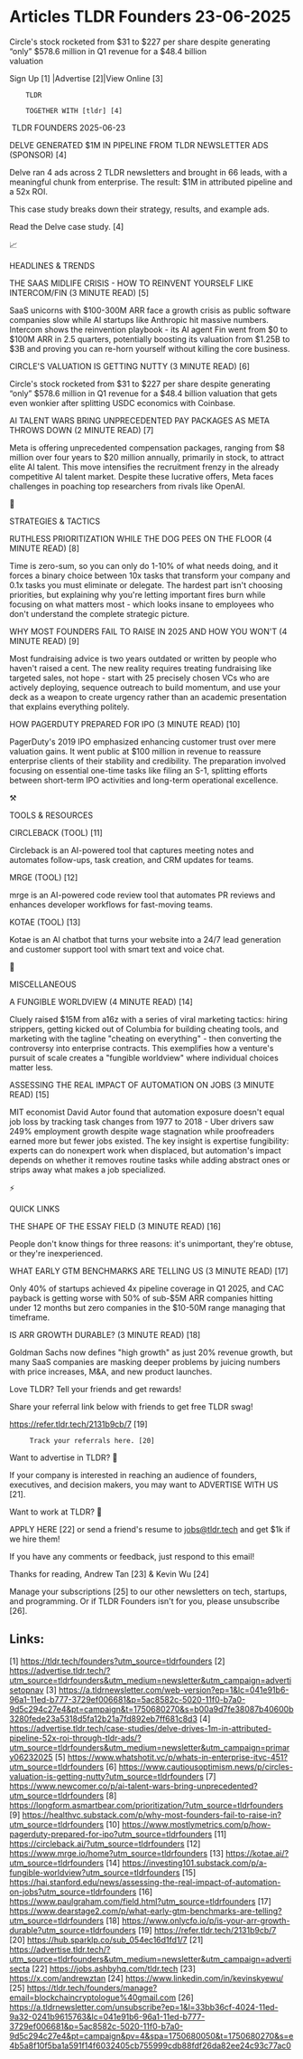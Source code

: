 # Articles TLDR Founders 23-06-2025

Circle's stock rocketed from $31 to $227 per share despite generating
“only” $578.6 million in Q1 revenue for a $48.4 billion
valuation ‌ ‌ ‌ ‌ ‌ ‌ ‌ ‌ ‌ ‌ ‌ ‌ ‌ ‌ ‌ ‌ ‌ ‌ ‌ ‌ ‌ ‌ ‌ ‌ ‌ ‌  ‌ ‌ ‌ ‌ ‌ ‌ ‌ ‌ ‌ ‌ ‌ ‌ ‌ ‌ ‌ ‌ ‌ ‌ ‌ ‌ ‌ ‌ ‌ ‌ ‌ ‌ 


 Sign Up [1] |Advertise [2]|View Online [3] 

		TLDR 

		TOGETHER WITH [tldr] [4]

 TLDR FOUNDERS 2025-06-23

 DELVE GENERATED $1M IN PIPELINE FROM TLDR NEWSLETTER ADS (SPONSOR)
[4] 

 Delve ran 4 ads across 2 TLDR newsletters and brought in 66 leads,
with a meaningful chunk from enterprise. The result: $1M in attributed
pipeline and a 52x ROI.

This case study breaks down their strategy, results, and example ads.

Read the Delve case study. [4]

📈 

HEADLINES & TRENDS

 THE SAAS MIDLIFE CRISIS - HOW TO REINVENT YOURSELF LIKE INTERCOM/FIN
(3 MINUTE READ) [5] 

 SaaS unicorns with $100-300M ARR face a growth crisis as public
software companies slow while AI startups like Anthropic hit massive
numbers. Intercom shows the reinvention playbook - its AI agent Fin
went from $0 to $100M ARR in 2.5 quarters, potentially boosting its
valuation from $1.25B to $3B and proving you can re-horn yourself
without killing the core business. 

 CIRCLE'S VALUATION IS GETTING NUTTY (3 MINUTE READ) [6] 

 Circle's stock rocketed from $31 to $227 per share despite generating
“only” $578.6 million in Q1 revenue for a $48.4 billion valuation
that gets even wonkier after splitting USDC economics with Coinbase. 

 AI TALENT WARS BRING UNPRECEDENTED PAY PACKAGES AS META THROWS DOWN
(2 MINUTE READ) [7] 

 Meta is offering unprecedented compensation packages, ranging from $8
million over four years to $20 million annually, primarily in stock,
to attract elite AI talent. This move intensifies the recruitment
frenzy in the already competitive AI talent market. Despite these
lucrative offers, Meta faces challenges in poaching top researchers
from rivals like OpenAI. 

🧠 

STRATEGIES & TACTICS

 RUTHLESS PRIORITIZATION WHILE THE DOG PEES ON THE FLOOR (4 MINUTE
READ) [8] 

 Time is zero-sum, so you can only do 1-10% of what needs doing, and
it forces a binary choice between 10x tasks that transform your
company and 0.1x tasks you must eliminate or delegate. The hardest
part isn't choosing priorities, but explaining why you're letting
important fires burn while focusing on what matters most - which looks
insane to employees who don't understand the complete strategic
picture. 

 WHY MOST FOUNDERS FAIL TO RAISE IN 2025 AND HOW YOU WON'T (4 MINUTE
READ) [9] 

 Most fundraising advice is two years outdated or written by people
who haven't raised a cent. The new reality requires treating
fundraising like targeted sales, not hope - start with 25 precisely
chosen VCs who are actively deploying, sequence outreach to build
momentum, and use your deck as a weapon to create urgency rather than
an academic presentation that explains everything politely. 

 HOW PAGERDUTY PREPARED FOR IPO (3 MINUTE READ) [10] 

 PagerDuty's 2019 IPO emphasized enhancing customer trust over mere
valuation gains. It went public at $100 million in revenue to reassure
enterprise clients of their stability and credibility. The preparation
involved focusing on essential one-time tasks like filing an S-1,
splitting efforts between short-term IPO activities and long-term
operational excellence. 

⚒️ 

TOOLS & RESOURCES

 CIRCLEBACK (TOOL) [11] 

 Circleback is an AI-powered tool that captures meeting notes and
automates follow-ups, task creation, and CRM updates for teams. 

 MRGE (TOOL) [12] 

 mrge is an AI-powered code review tool that automates PR reviews and
enhances developer workflows for fast-moving teams. 

 KOTAE (TOOL) [13] 

 Kotae is an AI chatbot that turns your website into a 24/7 lead
generation and customer support tool with smart text and voice chat. 

🎁 

MISCELLANEOUS

 A FUNGIBLE WORLDVIEW (4 MINUTE READ) [14] 

 Cluely raised $15M from a16z with a series of viral marketing
tactics: hiring strippers, getting kicked out of Columbia for building
cheating tools, and marketing with the tagline "cheating on
everything" - then converting the controversy into enterprise
contracts. This exemplifies how a venture's pursuit of scale creates a
"fungible worldview" where individual choices matter less. 

 ASSESSING THE REAL IMPACT OF AUTOMATION ON JOBS (3 MINUTE READ) [15] 

 MIT economist David Autor found that automation exposure doesn't
equal job loss by tracking task changes from 1977 to 2018 - Uber
drivers saw 249% employment growth despite wage stagnation while
proofreaders earned more but fewer jobs existed. The key insight is
expertise fungibility: experts can do nonexpert work when displaced,
but automation's impact depends on whether it removes routine tasks
while adding abstract ones or strips away what makes a job
specialized. 

⚡ 

QUICK LINKS

 THE SHAPE OF THE ESSAY FIELD (3 MINUTE READ) [16] 

 People don't know things for three reasons: it's unimportant, they're
obtuse, or they're inexperienced. 

 WHAT EARLY GTM BENCHMARKS ARE TELLING US (3 MINUTE READ) [17] 

 Only 40% of startups achieved 4x pipeline coverage in Q1 2025, and
CAC payback is getting worse with 50% of sub-$5M ARR companies hitting
under 12 months but zero companies in the $10-50M range managing that
timeframe. 

 IS ARR GROWTH DURABLE? (3 MINUTE READ) [18] 

 Goldman Sachs now defines "high growth" as just 20% revenue growth,
but many SaaS companies are masking deeper problems by juicing numbers
with price increases, M&A, and new product launches. 

Love TLDR? Tell your friends and get rewards!

 Share your referral link below with friends to get free TLDR swag! 

 https://refer.tldr.tech/2131b9cb/7 [19] 

		 Track your referrals here. [20] 

Want to advertise in TLDR? 📰

 If your company is interested in reaching an audience of founders,
executives, and decision makers, you may want to ADVERTISE WITH US
[21]. 

Want to work at TLDR? 💼

 APPLY HERE [22] or send a friend's resume to jobs@tldr.tech and get
$1k if we hire them! 

 If you have any comments or feedback, just respond to this email! 

Thanks for reading, 
Andrew Tan [23] & Kevin Wu [24] 

 Manage your subscriptions [25] to our other newsletters on tech,
startups, and programming. Or if TLDR Founders isn't for you, please
unsubscribe [26]. 

 

Links:
------
[1] https://tldr.tech/founders?utm_source=tldrfounders
[2] https://advertise.tldr.tech/?utm_source=tldrfounders&utm_medium=newsletter&utm_campaign=advertisetopnav
[3] https://a.tldrnewsletter.com/web-version?ep=1&lc=041e91b6-96a1-11ed-b777-3729ef006681&p=5ac8582c-5020-11f0-b7a0-9d5c294c27e4&pt=campaign&t=1750680270&s=b00a9d7fe38087b40600b3280fede23a5318d5fa12b21a7fd892eb7ff681c8d3
[4] https://advertise.tldr.tech/case-studies/delve-drives-1m-in-attributed-pipeline-52x-roi-through-tldr-ads/?utm_source=tldrfounders&utm_medium=newsletter&utm_campaign=primary06232025
[5] https://www.whatshotit.vc/p/whats-in-enterprise-itvc-451?utm_source=tldrfounders
[6] https://www.cautiousoptimism.news/p/circles-valuation-is-getting-nutty?utm_source=tldrfounders
[7] https://www.newcomer.co/p/ai-talent-wars-bring-unprecedented?utm_source=tldrfounders
[8] https://longform.asmartbear.com/prioritization/?utm_source=tldrfounders
[9] https://healthvc.substack.com/p/why-most-founders-fail-to-raise-in?utm_source=tldrfounders
[10] https://www.mostlymetrics.com/p/how-pagerduty-prepared-for-ipo?utm_source=tldrfounders
[11] https://circleback.ai/?utm_source=tldrfounders
[12] https://www.mrge.io/home?utm_source=tldrfounders
[13] https://kotae.ai/?utm_source=tldrfounders
[14] https://investing101.substack.com/p/a-fungible-worldview?utm_source=tldrfounders
[15] https://hai.stanford.edu/news/assessing-the-real-impact-of-automation-on-jobs?utm_source=tldrfounders
[16] https://www.paulgraham.com/field.html?utm_source=tldrfounders
[17] https://www.dearstage2.com/p/what-early-gtm-benchmarks-are-telling?utm_source=tldrfounders
[18] https://www.onlycfo.io/p/is-your-arr-growth-durable?utm_source=tldrfounders
[19] https://refer.tldr.tech/2131b9cb/7
[20] https://hub.sparklp.co/sub_054ec16d1fd1/7
[21] https://advertise.tldr.tech/?utm_source=tldrfounders&utm_medium=newsletter&utm_campaign=advertisecta
[22] https://jobs.ashbyhq.com/tldr.tech
[23] https://x.com/andrewztan
[24] https://www.linkedin.com/in/kevinskyewu/
[25] https://tldr.tech/founders/manage?email=blockchaincryptologue%40gmail.com
[26] https://a.tldrnewsletter.com/unsubscribe?ep=1&l=33bb36cf-4024-11ed-9a32-0241b9615763&lc=041e91b6-96a1-11ed-b777-3729ef006681&p=5ac8582c-5020-11f0-b7a0-9d5c294c27e4&pt=campaign&pv=4&spa=1750680050&t=1750680270&s=e4b5a8f10f5ba1a591f14f6032405cb755999cdb88fdf26da82ee24c93c77ac0